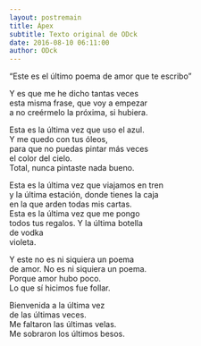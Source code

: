 ```yaml
---
layout: postremain
title: Ápex
subtitle: Texto original de ODck
date: 2016-08-10 06:11:00
author: ODck
---
```


“Este es el último poema de amor que te escribo”

Y es que me he dicho tantas veces  
esta misma frase, que voy a empezar  
a no creérmelo la próxima, si hubiera.  

Esta es la última vez que uso el azul.  
Y me quedo con tus óleos,  
para que no puedas pintar más veces  
el color del cielo.  
Total, nunca pintaste nada bueno.  

Esta es la última vez que viajamos en tren  
y la última estación, donde tienes la caja  
en la que arden todas mis cartas.  
Esta es la última vez que me pongo  
todos tus regalos. Y la última botella  
de vodka  
violeta.  

Y este no es ni siquiera un poema  
de amor. No es ni siquiera un poema.  
Porque amor hubo poco.  
Lo que sí hicimos fue follar.  

Bienvenida a la última vez  
de las últimas veces.  
Me faltaron las últimas velas.  
Me sobraron los últimos besos.  